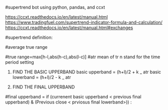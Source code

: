 #supertrend bot using python, pandas, and ccxt

https://ccxt.readthedocs.io/en/latest/manual.html
https://www.tradingfuel.com/supertrend-indicator-formula-and-calculation/
https://ccxt.readthedocs.io/en/latest/manual.html#exchanges

#supertrend definition:

#average true range

#true range=max[h-l,abs(h-c),abs(l-c)]
#atr mean of tr n stand for the time period setting

1. FIND THE BASIC UPPERBAND
   basic upperband = (h+l)/2 + k _ atr
   basic lowerband = (h+l)/2 - k _ atr

2. FIND THE FINAL UPPERBAND

#final upperband = if (currenent basic upperband < previous final upperband) & (Previous close < prviosus final lowerband>)) :
